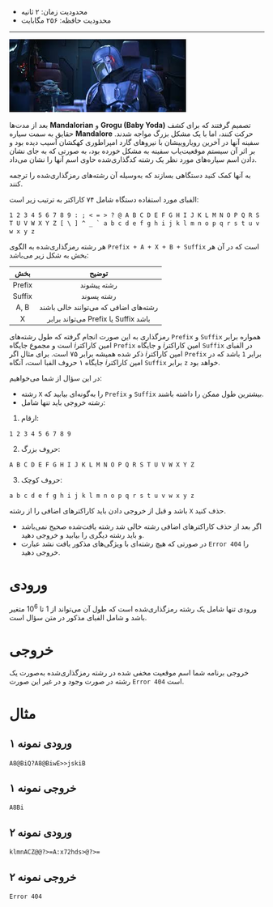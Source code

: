 [_metadata_:id]:- "searching-mandalore"
[_metadata_:title]:- "در جست‌وجوی Mandalore"
[_metadata_:level]:- "hard"
[_metadata_:author]:- "عبدالسلام نیک‌کردار"
[_metadata_:series]:- "strings-and-vectors"

+ محدودیت زمان: ۲ ثانیه
+ محدودیت حافظه: ۲۵۶ مگابایت

----------

![توضیح تصویر](../assets/searching-mandalore-1.jpg)

بعد از مدت‌ها **Mandalorian** و **Grogu (Baby Yoda)** تصمیم گرفتند که برای کشف حقایق به سمت سیاره **Mandalore** حرکت کنند، اما با یک مشکل بزرگ مواجه شدند. سفینه آنها در آخرین رویاروییشان با نیروهای گارد امپراطوری کهکشان آسیب دیده بود و بر اثر آن سیستم موقعیت‌یاب سفینه به مشکل خورده بود، به صورتی که به جای نشان دادن اسم سیاره‌های مورد نظر یک رشته کدگذاری‌شده حاوی اسم آنها را نشان می‌داد.

به آنها کمک کنید دستگاهی بسازند که به‌وسیله آن رشته‌های رمزگذاری‌شده را ترجمه کنند.

الفبای مورد استفاده دستگاه شامل ۷۴ کاراکتر به ترتیب زیر است:
```
1 2 3 4 5 6 7 8 9 : ; < = > ? @ A B C D E F G H I J K L M N O P Q R S T U V W X Y Z [ \ ] ^ _ ` a b c d e f g h i j k l m n o p q r s t u v w x y z
```

هر رشته رمزگذاری‌شده به الگوی `Prefix + A + X + B + Suffix` است که در آن هر بخش به شکل زیر می‌باشد:

|        بخش       |        توضیح       |
|:------------------:|:------------------:|
|         Prefix         |          رشته پیشوند        |
|         Suffix         |         رشته پسوند        |
|         A, B         |          رشته‌های اضافی که می‌توانند خالی باشند        |
|         X         |         می‌تواند برابر Prefix یا Suffix باشد        |

رمزگذاری به این صورت انجام گرفته که طول رشته‌های `Prefix` و `Suffix` همواره برابر است و مجموع جایگاه $i$امین کاراکتر `Prefix` و جایگاه $i$امین کاراکتر `Suffix` در الفبای ذکر شده همیشه برابر ۷۵ است. برای مثال اگر $i$امین کاراکتر `Prefix` برابر `1` باشد که در جایگاه ۱ حروف الفبا است، آنگاه $i$امین کاراکتر `Suffix` برابر `z` خواهد بود.

در این سؤال از شما می‌خواهیم:

+ رشته `X` را به‌گونه‌ای بیابید که `Prefix` و `Suffix` بیشترین طول ممکن را داشته باشند.
+ رشته خروجی باید تنها شامل:
1. ارقام:
```
1 2 3 4 5 6 7 8 9
```

2. حروف بزرگ:
```
A B C D E F G H I J K L M N O P Q R S T U V W X Y Z
```

3. حروف کوچک:
```
a b c d e f g h i j k l m n o p q r s t u v w x y z
```

باشد و قبل از خروجی دادن باید کاراکترهای اضافی را از رشته `X` حذف کنید.
+ اگر بعد از حذف کاراکترهای اضافی رشته خالی شد رشته یافت‌شده صحیح نمی‌باشد و باید رشته دیگری را بیابید و خروجی دهید.
+ در صورتی که هیچ رشته‌ای با ویژگی‌های مذکور یافت نشد عبارت `Error 404` را خروجی دهید.

# ورودی

ورودی تنها شامل یک رشته رمزگذاری‌شده است که طول آن می‌تواند از 1 تا $10^6$ متغیر باشد و شامل الفبای مذکور در متن سؤال است.

# خروجی

خروجی برنامه شما اسم موقعیت مخفی شده در رشته رمزگذاری‌شده به‌صورت یک رشته در صورت وجود و در غیر این صورت `Error 404` است.

# مثال

## ورودی نمونه ۱

```
A8@BiQ?A8@BiwE>>jskiB
```


## خروجی نمونه ۱

```
A8Bi
```


## ورودی نمونه ۲

```
klmnACZ@@?>=A:x72hds>@?>=
```


## خروجی نمونه ۲

```
Error 404
```


